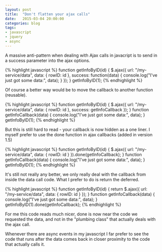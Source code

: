 ```yaml
---
layout: post
title:  "Don't flatten your ajax calls"
date:   2015-03-04 20:00:00
categories: blog
tags: 
- javascript
- jquery
- async
---
```


A massive anti-pattern when dealing with Ajax calls in javacript is to send in a success parameter into the ajax options.

{% highlight javascript %}
function getInfoByID(id) {
    $.ajax({
        url: "/my-service/data",
        data: { rowID: id },
        success: function(data) {
            console.log("I've just got some data:", data);
        }
    });
}
getInfoByID(1);
{% endhighlight %}

Of course a better way <!--break-->would be to move the callback to another function (reusable).

{% highlight javascript %}
function getInfoByID(id) {
    $.ajax({
        url: "/my-service/data",
        data: { rowID: id },
        success: getInfoCallback
    });
}
function getInfoCallback(data) {
    console.log("I've just got some data:", data);
}
getInfoByID(1);
{% endhighlight %}

But this is still hard to read - your callback is now hidden as a one liner. I myself prefer to use the done function in ajax callbacks (added in version 1.5)

{% highlight javascript %}
function getInfoByID(id) {
    $.ajax({
        url: "/my-service/data",
        data: { rowID: id }
    }).done(getInfoCallback);
}
function getInfoCallback(data) {
    console.log("I've just got some data:", data);
}
getInfoByID(1);
{% endhighlight %}

It's still not really any better, we only really deal with the callback from inside the data call code. What I prefer to do is return the deferred.

{% highlight javascript %}
function getInfoByID(id) {
    return $.ajax({
        url: "/my-service/data",
        data: { rowID: id }
    });
}
function getInfoCallback(data) {
    console.log("I've just got some data:", data);
}
getInfoByID(1).done(getInfoCallback);
{% endhighlight %}

For me this code reads much nicer, done is now near the code we requested the data, and not in the "plumbing class" that actually deals with the ajax call.

Whenever there are async events in my javascript I far prefer to see the code that runs after the data comes back in closer proximity to the code that actually calls it.
